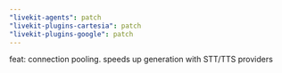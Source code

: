 ```yaml
---
"livekit-agents": patch
"livekit-plugins-cartesia": patch
"livekit-plugins-google": patch
---
```


feat: connection pooling. speeds up generation with STT/TTS providers
